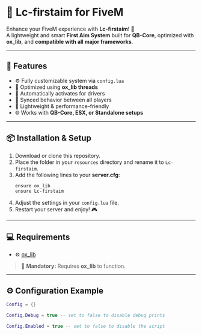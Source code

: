 # 🎯 Lc-firstaim for FiveM

Enhance your FiveM experience with **Lc-firstaim**! 🚀  
A lightweight and smart **First Aim System** built for **QB-Core**, optimized with **ox_lib**, and **compatible with all major frameworks**.

---

## 🌟 Features
- ⚙️ Fully customizable system via `config.lua`
- 🧠 Optimized using **ox_lib threads**
- 🚗 Automatically activates for drivers
- 🔄 Synced behavior between all players
- 💨 Lightweight & performance-friendly
- 🌐 Works with **QB-Core, ESX, or Standalone setups**

---

## 📦 Installation & Setup
1. Download or clone this repository.  
2. Place the folder in your `resources` directory and rename it to `Lc-firstaim`.  
3. Add the following lines to your **server.cfg**:
    ```bash
    ensure ox_lib
    ensure Lc-firstaim
    ```
4. Adjust the settings in your `config.lua` file.  
5. Restart your server and enjoy! 🎮

---

## 💻 Requirements
- ⚙️ [ox_lib](https://github.com/overextended/ox_lib)  

> 🧩 **Mandatory:** Requires **ox_lib** to function.

---

## ⚙️ Configuration Example

```lua
Config = {}

Config.Debug = true -- set to false to disable debug prints

Config.Enabled = true -- set to false to disable the script

```